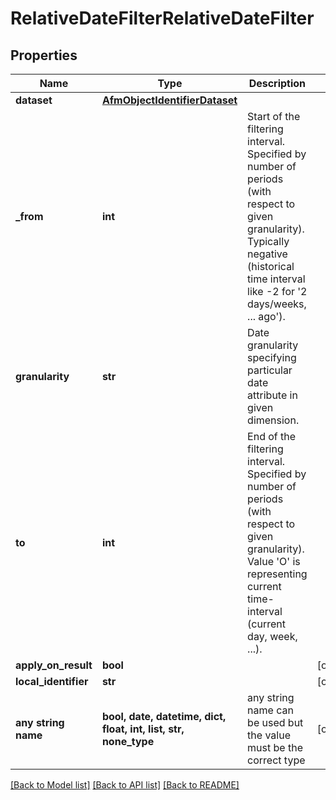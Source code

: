 # RelativeDateFilterRelativeDateFilter


## Properties
Name | Type | Description | Notes
------------ | ------------- | ------------- | -------------
**dataset** | [**AfmObjectIdentifierDataset**](AfmObjectIdentifierDataset.md) |  | 
**_from** | **int** | Start of the filtering interval. Specified by number of periods (with respect to given granularity). Typically negative (historical time interval like -2 for &#39;2 days/weeks, ... ago&#39;). | 
**granularity** | **str** | Date granularity specifying particular date attribute in given dimension. | 
**to** | **int** | End of the filtering interval. Specified by number of periods (with respect to given granularity). Value &#39;O&#39; is representing current time-interval (current day, week, ...). | 
**apply_on_result** | **bool** |  | [optional] 
**local_identifier** | **str** |  | [optional] 
**any string name** | **bool, date, datetime, dict, float, int, list, str, none_type** | any string name can be used but the value must be the correct type | [optional]

[[Back to Model list]](../README.md#documentation-for-models) [[Back to API list]](../README.md#documentation-for-api-endpoints) [[Back to README]](../README.md)



